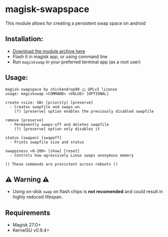 # magisk-swapspace

This module allows for creating a persistent swap space on android 

## Installation:
* [Download the module archive here](https://github.com/chickendrop89/magisk-swapspace/releases/latest/download/magiskswapspace.zip)
* Flash it in magisk app, or using command line
* Run `magiskswap` in your preferred terminal app (as a root user)

## Usage:
```
magisk-swapspace by chickendrop89 ⓒ GPLv3 license
usage: magiskswap <COMMAND> <VALUE> [OPTIONAL]

create <size: GB> [priority] [preserve]
  - Creates swapfile and swaps-on
    (?) [preserve] option enables the previously disabled swapfile

remove [preserve]
  - Permanently swaps-off and deletes swapfile
    (?) [preserve] option only disables it

status [swapon] [swapoff]
  - Prints swapfile size and status

swappiness <0-200> [show] [reset]
  - Controls how agressively Linux swaps anonymous memory

() These commands are presistent across reboots ()
```

## ⚠️ Warning ⚠️
- Using on-disk `swap` on flash chips is **not recomended** and could result in highly reduced lifespan.

## Requirements
- Magisk 27.O+ 
- KernelSU v0.9.4+
